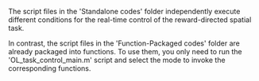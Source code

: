 The script files in the 'Standalone codes' folder independently execute different conditions for the real-time control of the reward-directed spatial task. 

In contrast, the script files in the 'Function-Packaged codes' folder are already packaged into functions. To use them, you only need to run the 'OL_task_control_main.m' script and select the mode to invoke the corresponding functions.
